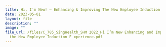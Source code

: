 ```yaml
---
title: Hi, I’m New! – Enhancing & Improving The New Employee Induction Experience
date: 2023-05-01
layout: file
description: ""
image: ""
file_url: /files/C_785_SingHealth_SHM 2022_Hi I’m New Enhancing and Improving
  the New Employee Induction E xperience.pdf
---
```

